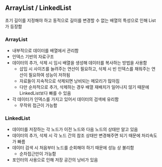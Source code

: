 ## ArrayList / LinkedList

초기 길이를 지정해야 하고 동적으로 길이를 변경할 수 없는 배열의 특성으로 인해 List가 등장함

### ArrayList

- 내부적으로 데이터를 배열에서 관리함
- 인덱스 기반의 자료구조
- 데이터의 추가, 삭제 시 임시 배열을 생성해 데이터를 복사하는 방법을 사용함
    - 삽입 시 사이즈를 늘려주는 연산이 필요하고, 삭제 시 빈 인덱스를 채워주는 연산이 필요하여 성능이 저하됨
    - 자료들이 지속적으로 삭제되면 낭비되는 메모리가 많아짐
    - 다만 순차적으로 추가, 삭제하는 경우 배열 재배치가 일어나지 않기 때문에 LinkedList보다 빠를 수 있음
- 각 데이터가 인덱스를 가지고 있어서 데이터의 검색에 유리함
    - 무작위 접근이 가능함

### LinkedList

- 데이터를 저장하는 각 노드가 이전 노드와 다음 노드의 상태만 알고 있음
- 데이터의 추가, 삭제 시 각 노드 간의 참조 상태만 변경해주면 되기 때문에 처리속도가 빠름
- 데이터 검색 시 처음부터 노드를 순회해야 하기 때문에 성능 상 불리함
    - 순차접근만이 가능함
- 포인터의 사용으로 인해 저장 공간의 낭비가 있음